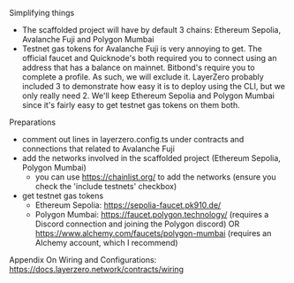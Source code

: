Simplifying things
- The scaffolded project will have by default 3 chains: Ethereum Sepolia, Avalanche Fuji and Polygon Mumbai
- Testnet gas tokens for Avalanche Fuji is very annoying to get. The official faucet and Quicknode's both required you to connect using an address that has a balance on mainnet. Bitbond's require you to complete a profile. As such, we will exclude it. LayerZero probably included 3 to demonstrate how easy it is to deploy using the CLI, but we only really need 2. We'll keep Ethereum Sepolia and Polygon Mumbai since it's fairly easy to get testnet gas tokens on them both.

Preparations
- comment out lines in layerzero.config.ts under contracts and connections that related to Avalanche Fuji
- add the networks involved in the scaffolded project (Ethereum Sepolia, Polygon Mumbai)
  - you can use https://chainlist.org/ to add the networks (ensure you check the 'include testnets' checkbox) 
- get testnet gas tokens
  - Ethereum Sepolia: https://sepolia-faucet.pk910.de/
  - Polygon Mumbai: https://faucet.polygon.technology/ (requires a Discord connection and joining the Polygon discord) OR https://www.alchemy.com/faucets/polygon-mumbai (requires an Alchemy account, which I recommend)

Appendix
On Wiring and Configurations: https://docs.layerzero.network/contracts/wiring
